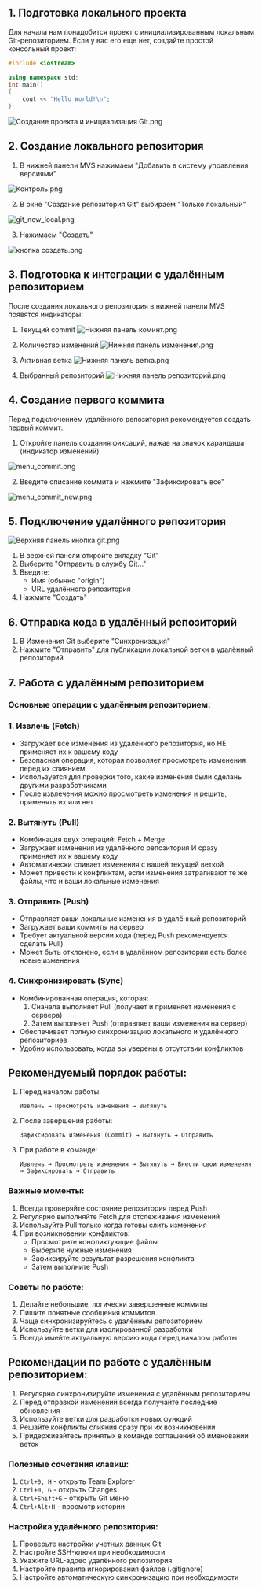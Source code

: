 ## 1. Подготовка локального проекта

Для начала нам понадобится проект с инициализированным локальным Git-репозиторием. Если у вас его еще нет, создайте простой консольный проект:

```C++
#include <iostream>

using namespace std;
int main()
{
    cout << "Hello World!\n";
}
```

![Создание проекта и инициализация Git.png](../src/Исходники%20Интеграция%20в%20IDE/Создание%20проекта%20и%20инициализация%20Git.png)

## 2. Создание локального репозитория

1. В нижней панели MVS нажимаем "Добавить в систему управления версиями"

![Контроль.png](../src/Исходники%20Интеграция%20в%20IDE/Контроль.png)

2. В окне "Создание репозитория Git" выбираем "Только локальный"

![git_new_local.png](../src/Исходники%20Интеграция%20в%20IDE/git_new_local.png)

3. Нажимаем "Создать"

![кнопка создать.png](../src/Исходники%20Интеграция%20в%20IDE/кнопка%20создать.png)

## 3. Подготовка к интеграции с удалённым репозиторием

После создания локального репозитория в нижней панели MVS появятся индикаторы:

1. Текущий commit 
![Нижняя панель коминт.png](../src/Исходники%20Интеграция%20в%20IDE/Нижняя%20панель%20коминт.png)

2. Количество изменений 
![Нижняя панель изменения.png](../src/Исходники%20Интеграция%20в%20IDE/Нижняя%20панель%20изменения.png)

3. Активная ветка
![Нижняя панель ветка.png](../src/Исходники%20Интеграция%20в%20IDE/Нижняя%20панель%20ветка.png)

4. Выбранный репозиторий
![Нижняя панель репозиторий.png](../src/Исходники%20Интеграция%20в%20IDE/Нижняя%20панель%20репозиторий.png)

## 4. Создание первого коммита

Перед подключением удалённого репозитория рекомендуется создать первый коммит:

1. Откройте панель создания фиксаций, нажав на значок карандаша (индикатор изменений)

![menu_commit.png](../src/Исходники%20Интеграция%20в%20IDE/menu_commit.png)

2. Введите описание коммита и нажмите "Зафиксировать все"

![menu_commit_new.png](../src/Исходники%20Интеграция%20в%20IDE/menu_commit_new.png)

## 5. Подключение удалённого репозитория

![Верхняя панель кнопка git.png](../src/Исходники%20Интеграция%20в%20IDE/Верхняя%20панель%20кнопка%20git.png)

1. В верхней панели откройте вкладку "Git"
2. Выберите "Отправить в службу Git..."
3. Введите:
   - Имя (обычно "origin")
   - URL удалённого репозитория
4. Нажмите "Создать"

## 6. Отправка кода в удалённый репозиторий

1. В Изменения Git выберите "Синхронизация"
2. Нажмите "Отправить" для публикации локальной ветки в удалённый репозиторий

## 7. Работа с удалённым репозиторием

### Основные операции с удалённым репозиторием:

### 1. Извлечь (Fetch)
- Загружает все изменения из удалённого репозитория, но НЕ применяет их к вашему коду
- Безопасная операция, которая позволяет просмотреть изменения перед их слиянием
- Используется для проверки того, какие изменения были сделаны другими разработчиками
- После извлечения можно просмотреть изменения и решить, применять их или нет

### 2. Вытянуть (Pull)
- Комбинация двух операций: Fetch + Merge
- Загружает изменения из удалённого репозитория И сразу применяет их к вашему коду
- Автоматически сливает изменения с вашей текущей веткой
- Может привести к конфликтам, если изменения затрагивают те же файлы, что и ваши локальные изменения

### 3. Отправить (Push)
- Отправляет ваши локальные изменения в удалённый репозиторий
- Загружает ваши коммиты на сервер
- Требует актуальной версии кода (перед Push рекомендуется сделать Pull)
- Может быть отклонено, если в удалённом репозитории есть более новые изменения

### 4. Синхронизировать (Sync)
- Комбинированная операция, которая:
  1. Сначала выполняет Pull (получает и применяет изменения с сервера)
  2. Затем выполняет Push (отправляет ваши изменения на сервер)
- Обеспечивает полную синхронизацию локального и удалённого репозиториев
- Удобно использовать, когда вы уверены в отсутствии конфликтов

## Рекомендуемый порядок работы:

1. Перед началом работы:
   ```
   Извлечь → Просмотреть изменения → Вытянуть
   ```

2. После завершения работы:
   ```
   Зафиксировать изменения (Commit) → Вытянуть → Отправить
   ```

3. При работе в команде:
   ```
   Извлечь → Просмотреть изменения → Вытянуть → Внести свои изменения → Зафиксировать → Отправить
   ```

### Важные моменты:

1. Всегда проверяйте состояние репозитория перед Push
2. Регулярно выполняйте Fetch для отслеживания изменений
3. Используйте Pull только когда готовы слить изменения
4. При возникновении конфликтов:
   - Просмотрите конфликтующие файлы
   - Выберите нужные изменения
   - Зафиксируйте результат разрешения конфликта
   - Затем выполните Push

### Советы по работе:

1. Делайте небольшие, логически завершенные коммиты
2. Пишите понятные сообщения коммитов
3. Чаще синхронизируйтесь с удалённым репозиторием
4. Используйте ветки для изолированной разработки
5. Всегда имейте актуальную версию кода перед началом работы

## Рекомендации по работе с удалённым репозиторием:

1. Регулярно синхронизируйте изменения с удалённым репозиторием
2. Перед отправкой изменений всегда получайте последние обновления
3. Используйте ветки для разработки новых функций
4. Решайте конфликты слияния сразу при их возникновении
5. Придерживайтесь принятых в команде соглашений об именовании веток

### Полезные сочетания клавиш:

1. `Ctrl+0, H` - открыть Team Explorer
2. `Ctrl+0, G` - открыть Changes
3. `Ctrl+Shift+G` - открыть Git меню
4. `Ctrl+Alt+H` - просмотр истории

### Настройка удалённого репозитория:

1. Проверьте настройки учетных данных Git
2. Настройте SSH-ключи при необходимости
3. Укажите URL-адрес удалённого репозитория
4. Настройте правила игнорирования файлов (.gitignore)
5. Настройте автоматическую синхронизацию при необходимости
